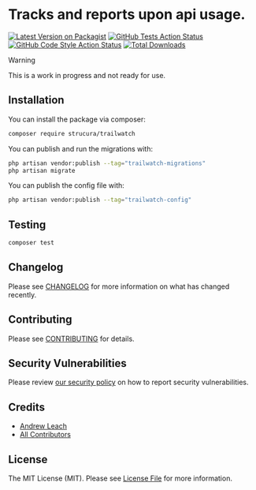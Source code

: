 # Tracks and reports upon api usage.

[![Latest Version on Packagist](https://img.shields.io/packagist/v/strucura/trailwatch.svg?style=flat-square)](https://packagist.org/packages/strucura/trailwatch)
[![GitHub Tests Action Status](https://img.shields.io/github/actions/workflow/status/strucura/trailwatch/run-tests.yml?branch=0.x&label=tests&style=flat-square)](https://github.com/strucura/trailwatch/actions?query=workflow%3Arun-tests+branch%3A0.x)
[![GitHub Code Style Action Status](https://img.shields.io/github/actions/workflow/status/strucura/trailwatch/fix-php-code-style-issues.yml?branch=main&label=code%20style&style=flat-square)](https://github.com/strucura/trailwatch/actions?query=workflow%3A"Fix+PHP+code+style+issues"+branch%3Amain)
[![Total Downloads](https://img.shields.io/packagist/dt/strucura/trailwatch.svg?style=flat-square)](https://packagist.org/packages/strucura/trailwatch)

> [!WARNING]  
> This is a work in progress and not ready for use.

## Installation

You can install the package via composer:

```bash
composer require strucura/trailwatch
```

You can publish and run the migrations with:

```bash
php artisan vendor:publish --tag="trailwatch-migrations"
php artisan migrate
```

You can publish the config file with:

```bash
php artisan vendor:publish --tag="trailwatch-config"
```

## Testing

```bash
composer test
```

## Changelog

Please see [CHANGELOG](CHANGELOG.md) for more information on what has changed recently.

## Contributing

Please see [CONTRIBUTING](CONTRIBUTING.md) for details.

## Security Vulnerabilities

Please review [our security policy](../../security/policy) on how to report security vulnerabilities.

## Credits

- [Andrew Leach](https://github.com/7387639+andyleach)
- [All Contributors](../../contributors)

## License

The MIT License (MIT). Please see [License File](LICENSE.md) for more information.
